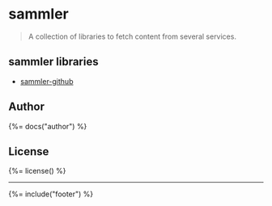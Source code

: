 # sammler

> A collection of libraries to fetch content from several services.

## sammler libraries

- [sammler-github](https://github.com/stefanwalther/sammler-github)

## Author
{%= docs("author") %}

## License
{%= license() %}

***

{%= include("footer") %}
